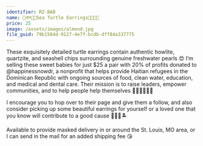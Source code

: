 ```yaml
---
identifier: RZ-BAB
name: 🐋🐟🐬🐢Sea Turtle Earrings🐚🦈🐠🐳
price: 25
image: /assets/images/almond.jpg
file_guid: 79b1504d-9127-4e7f-bcdb-dff84a337775
---
```

These exquisitely detailed turtle earrings contain authentic howlite, quartzite, and seashell chips surrounding genuine freshwater pearls 😍
I’m selling these sweet babies for just $25 a pair with 20% of profits donated to @happinessnowdr, a nonprofit that helps provide Haitian refugees in the Dominican Republic with ongoing sources of food, clean water, education, and medical and dental care. Their mission is to raise leaders, empower communities, and to help people help themselves 🙌🏼🙌🏾🙌🏿

I encourage you to hop over to their page and give them a follow, and also consider picking up some beautiful earrings for yourself or a loved one that you know will contribute to a good cause 🦋🙏🏼🏝

Available to provide masked delivery in or around the St. Louis, MO area, or I can send in the mail for an added shipping fee 😘